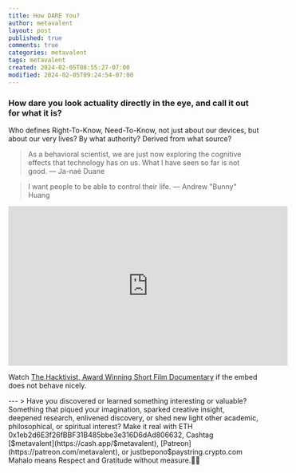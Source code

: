 ```yaml
---
title: How DARE You?
author: metavalent
layout: post
published: true
comments: true
categories: metavalent
tags: metavalent
created: 2024-02-05T08:55:27-07:00
modified: 2024-02-05T09:24:54-07:00
---
```


<!-- Manual create timestamp if needed { date --iso-8601=seconds } -->

### How dare you look actuality directly in the eye, and call it out for what it is?

Who defines Right-To-Know, Need-To-Know, not just about our devices, but about our very lives? By what authority? Derived from what source?

> As a behavioral scientist, we are just now exploring the cognitive effects that technology has on us. What I have seen so far is not good.
&mdash; Ja-naé Duane

> I want people to be able to control their life. &mdash; Andrew "Bunny" Huang

<!-- YouTube Player -->
<iframe id="ytplayer" type="text/html" width="560" height="320"
  src="https://www.youtube.com/embed/KyYsVeYzbik?autoplay=1"
  frameborder="0"></iframe>

Watch [The Hacktivist, Award Winning Short Film Documentary](https://youtu.be/KyYsVeYzbik) if the embed does not behave nicely.

<!-- For custom thumbnail
![alt text](/assets/images/image.jpg "title")
-->

<p></p>
<p></p>
<p></p>
<p></p>
---
> Have you discovered or learned something interesting or valuable? Something that piqued your imagination, sparked creative insight, deepened research, enlivened discovery, or shed new light other academic, philosophical, or spiritual interest? Make it real with ETH 0x1eb2d6E3f26fBBF31B485bbe3e316D6dAd806632, Cashtag [$metavalent](https://cash.app/$metavalent), [Patreon](https://patreon.com/metavalent), or justbepono$paystring.crypto.com Mahalo means Respect and Gratitude without measure.🙏🏼
